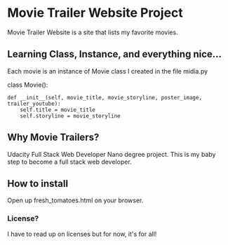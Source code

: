 # Movie Trailer Website Project
Movie Trailer Website is a site that lists my favorite movies.
## Learning Class, Instance, and everything nice...
Each movie is an instance of Movie class I created in the file midia.py

class Movie():

    def __init__(self, movie_title, movie_storyline, poster_image, trailer_youtube):
        self.title = movie_title
        self.storyline = movie_storyline


## Why Movie Trailers?
Udacity Full Stack Web Developer Nano degree project. This is my baby step to become a full stack web developer.
## How to install
Open up fresh_tomatoes.html on your browser.
### License?
I have to read up on licenses but for now, it's for all!

